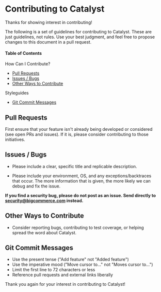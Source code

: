# Contributing to Catalyst
Thanks for showing interest in contributing!

The following is a set of guidelines for contributing to Catalyst. These are just guidelines, not rules. Use your best judgment, and feel free to propose changes to this document in a pull request.

#### Table of Contents

How Can I Contribute?
  * [Pull Requests](#pull-requests)
  * [Issues / Bugs](#issues--bugs)
  * [Other Ways to Contribute](#other-ways-to-contribute)

Styleguides
  * [Git Commit Messages](#git-commit-messages)

## Pull Requests

First ensure that your feature isn't already being developed or considered (see open PRs and issues). 
If it is, please consider contributing to those initiatives.

## Issues / Bugs
 
* Please include a clear, specific title and replicable description.

* Please include your environment, OS, and any exceptions/backtraces that occur. The more
information that is given, the more likely we can debug and fix the issue.

**If you find a security bug, please do not post as an issue. Send directly to security@bigcommerce.com 
instead.**

## Other Ways to Contribute

* Consider reporting bugs, contributing to test coverage, or helping spread the word about Catalyst.

## Git Commit Messages

* Use the present tense ("Add feature" not "Added feature")
* Use the imperative mood ("Move cursor to..." not "Moves cursor to...")
* Limit the first line to 72 characters or less
* Reference pull requests and external links liberally

Thank you again for your interest in contributing to Catalyst!